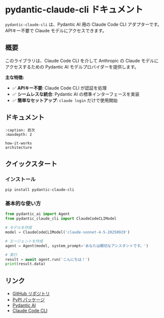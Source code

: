 # pydantic-claude-cli ドキュメント

`pydantic-claude-cli` は、Pydantic AI 用の Claude Code CLI アダプターです。
APIキー不要で Claude モデルにアクセスできます。

## 概要

このライブラリは、Claude Code CLI を介して Anthropic の Claude モデルにアクセスするための
Pydantic AI モデルプロバイダーを提供します。

**主な特徴:**

- ✅ **APIキー不要**: Claude Code CLI が認証を処理
- ✅ **シームレスな統合**: Pydantic AI の標準インターフェースを実装
- ✅ **簡単なセットアップ**: `claude login` だけで使用開始

## ドキュメント

```{toctree}
:caption: 目次
:maxdepth: 2

how-it-works
architecture
```

## クイックスタート

### インストール

```bash
pip install pydantic-claude-cli
```

### 基本的な使い方

```python
from pydantic_ai import Agent
from pydantic_claude_cli import ClaudeCodeCLIModel

# モデルを作成
model = ClaudeCodeCLIModel('claude-sonnet-4-5-20250929')

# エージェントを作成
agent = Agent(model, system_prompt='あなたは親切なアシスタントです。')

# 実行
result = await agent.run('こんにちは！')
print(result.data)
```

## リンク

- [GitHub リポジトリ](https://github.com/yourusername/pydantic-claude-cli)
- [PyPI パッケージ](https://pypi.org/project/pydantic-claude-cli/)
- [Pydantic AI](https://ai.pydantic.dev/)
- [Claude Code CLI](https://docs.anthropic.com/claude/docs/claude-code)
